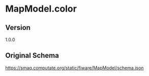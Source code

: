 # MapModel.color

## Version
1.0.0

## Original Schema
https://smaq.computate.org/static/fiware/MapModel/schema.json
